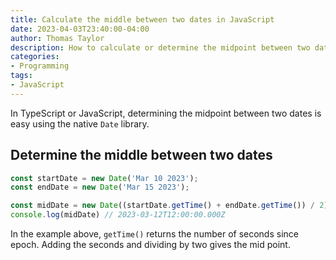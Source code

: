```yaml
---
title: Calculate the middle between two dates in JavaScript
date: 2023-04-03T23:40:00-04:00
author: Thomas Taylor
description: How to calculate or determine the midpoint between two dates in JavaScript
categories:
- Programming
tags:
- JavaScript
---
```


In TypeScript or JavaScript, determining the midpoint between two dates is easy using the native `Date` library.

## Determine the middle between two dates

```javascript
const startDate = new Date('Mar 10 2023');
const endDate = new Date('Mar 15 2023');

const midDate = new Date((startDate.getTime() + endDate.getTime()) / 2);
console.log(midDate) // 2023-03-12T12:00:00.000Z
```

In the example above, `getTime()` returns the number of seconds since epoch. Adding the seconds and dividing by two gives the mid point.
